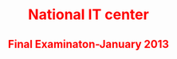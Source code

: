 <html>
<main>
<body>
<body style=background-color:"khaki;">
  <center><h1 style="color:red">National IT center</h1></center>
  <center><h2><p style="color:red">Final Examinaton-January 2013</p></h2></center>
</body>
</main>
</html>
